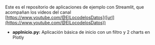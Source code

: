 Este es el repositorio de aplicaciones de ejemplo con Streamlit, que acompañan los videos del canal [https://www.youtube.com/@ElLocodelosDatos]([url](https://www.youtube.com/@ElLocodelosDatos))
* **appInicio.py:** Aplicación básica de inicio con un filtro y 2 charts en Plotly
